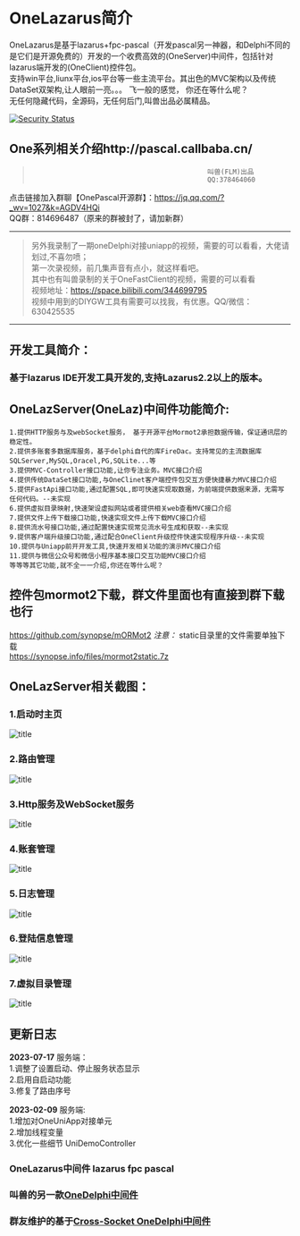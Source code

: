 # OneLazarus简介
OneLazarus是基于lazarus+fpc-pascal（开发pascal另一神器，和Delphi不同的是它们是开源免费的）开发的一个收费高效的(OneServer)中间件，包括针对lazarus端开发的(OneClient)控件包。   
支持win平台,liunx平台,ios平台等一些主流平台。其出色的MVC架构以及传统DataSet双架构,让人眼前一亮。。。 
飞一般的感觉， 你还在等什么呢？   
无任何隐藏代码，全源码，无任何后门,叫兽出品必属精品。   

[![Security Status](https://www.murphysec.com/platform3/v31/badge/1676410356589420544.svg)](https://www.murphysec.com/console/report/1676410356530700288/1676410356589420544)

## One系列相关介绍http://pascal.callbaba.cn/
>                                                 叫兽(FLM)出品
>                                                 QQ:378464060
点击链接加入群聊【OnePascal开源群】：https://jq.qq.com/?_wv=1027&k=AGDV4HQi  
QQ群：814696487（原来的群被封了，请加新群）

---
>另外我录制了一期oneDelphi对接uniapp的视频，需要的可以看看，大佬请划过,不喜勿喷；  
>第一次录视频，前几集声音有点小，就这样看吧。  
>其中也有叫兽录制的关于OneFastClient的视频，需要的可以看看  
>视频地址：https://space.bilibili.com/344699795  
>视频中用到的DIYGW工具有需要可以找我，有优惠。QQ/微信：630425535  
---
                                           
## 开发工具简介：
### 基于lazarus IDE开发工具开发的,支持Lazarus2.2以上的版本。

## OneLazServer(OneLaz)中间件功能简介:  
	1.提供HTTP服务与及webSocket服务， 基于开源平台Mormot2承担数据传输，保证通讯层的稳定性。  
	2.提供多账套多数据库服务，基于delphi自代的库FireDac。支持常见的主流数据库SQLServer,MySQL,Oracel,PG,SQLite...等  
	3.提供MVC-Controller接口功能,让你专注业务。MVC接口介绍  
	4.提供传统DataSet接口功能,与OneClinet客户端控件包交互方便快捷暴力MVC接口介绍  
	5.提供FastApi接口功能,通过配置SQL,即可快速实现取数据，为前端提供数据来源，无需写任何代码。--未实现  
	6.提供虚拟目录映射,快速架设虚拟网站或者提供相关web查看MVC接口介绍  
	7.提供文件上传下载接口功能,快速实现文件上传下载MVC接口介绍  
	8.提供流水号接口功能,通过配置快速实现常见流水号生成和获取--未实现  
	9.提供客户端升级接口功能,通过配合OneClient升级控件快速实现程序升级--未实现  
	10.提供与Uniapp前开开发工具,快速开发相关功能的演示MVC接口介绍  
	11.提供与微信公众号和微信小程序基本接口交互功能MVC接口介绍  
	等等等其它功能,就不全一一介绍,你还在等什么呢？  
## 控件包mormot2下载，群文件里面也有直接到群下载也行
  https://github.com/synopse/mORMot2
	*注意：*	static目录里的文件需要单独下载  
	https://synopse.info/files/mormot2static.7z   
	
## OneLazServer相关截图：	
### 1.启动时主页
![](http://pascal.callbaba.cn/assets/LazHome-43a7f966.png "title")	

### 2.路由管理
![](http://pascal.callbaba.cn/assets/LazRouter-ef2aacbd.png "title")	

### 3.Http服务及WebSocket服务
![](http://pascal.callbaba.cn/assets/LazHttp-2e077fda.png "title")	

### 4.账套管理
![](http://pascal.callbaba.cn/assets/LazDB-f0fd208c.png "title")	

### 5.日志管理
![](http://pascal.callbaba.cn/assets/LazLog-3f9bfa8a.png "title")	

### 6.登陆信息管理
![](http://pascal.callbaba.cn/assets/LazToken-fad02d87.png "title")	

### 7.虚拟目录管理
![](http://pascal.callbaba.cn/assets/LazFile-5bac118a.png "title")	

## 更新日志
**********2023-07-17**********
服务端：  
	1.调整了设置启动、停止服务状态显示  
	2.启用自启动功能  
	3.修复了路由序号

**********2023-02-09**********
服务端:  
	1.增加对OneUniApp对接单元  
	2.增加线程变量  
	3.优化一些细节 UniDemoController  

### OneLazarus中间件 lazarus fpc pascal
### 叫兽的另一款[OneDelphi中间件](https://github.com/xenli/OneDelphi "OneDelphi中间件")
### 群友维护的基于[Cross-Socket OneDelphi中间件](https://gitee.com/cityboat/OnePascal "Cross-Socket OneDelphi中间件")